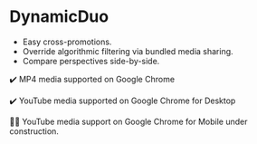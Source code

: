 # DynamicDuo
* Easy cross-promotions.
* Override algorithmic filtering via bundled media sharing.
* Compare perspectives side-by-side.

✔️ MP4 media supported on Google Chrome

✔️ YouTube media supported on Google Chrome for Desktop

👷‍♀️ YouTube media support on Google Chrome for Mobile under construction.
  

